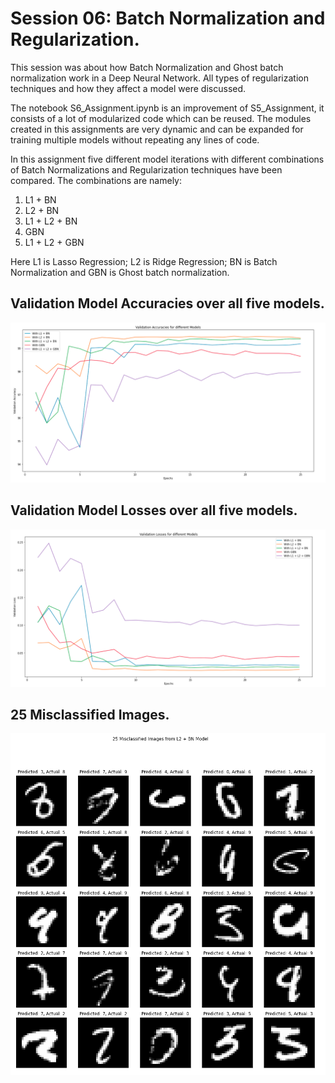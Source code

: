 # Session 06: Batch Normalization and Regularization. 

This session was about how Batch Normalization and Ghost batch normalization work in a Deep Neural Network. All types of regularization techniques and how they affect a model were discussed. 

The notebook S6_Assignment.ipynb is an improvement of S5_Assignment, it consists of a lot of modularized code which can be reused. The modules created in this assignments are very dynamic and can be expanded for training multiple models without repeating any lines of code. 

In this assignment five different model iterations with different combinations of Batch Normalizations and Regularization techniques have been compared. The combinations are namely: 

1. L1 + BN
2. L2 + BN
3. L1 + L2 + BN
4. GBN
5. L1 + L2 + GBN

Here L1 is Lasso Regression; L2 is Ridge Regression; BN is Batch Normalization and GBN is Ghost batch normalization. 

## Validation Model Accuracies over all five models. 
![Validation Accuracies](https://github.com/AkshitAggarwal/TSAI_EVA5B2_Phase1/blob/main/Session_06/validation_accuracy.png)


## Validation Model Losses over all five models. 
![Validation Losses](https://github.com/AkshitAggarwal/TSAI_EVA5B2_Phase1/blob/main/Session_06/validation_loss.png)


## 25 Misclassified Images. 
![Misclassified Images](https://github.com/AkshitAggarwal/TSAI_EVA5B2_Phase1/blob/main/Session_06/misclassified.png)
